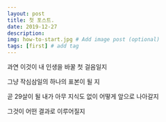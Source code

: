 ```yaml
---
layout: post
title: 첫 포스트.
date: 2019-12-27
description: 
img: how-to-start.jpg # Add image post (optional)
tags: [first] # add tag
---
```


 과연 이것이 내 인생을 바꿀 첫 걸음일지 
 
 그냥 작심삼일의 하나의 표본이 될 지

 곧 29살이 될 내가 아무 지식도 없이 어떻게 앞으로 나아갈지

 그것이 어떤 결과로 이루어질지
